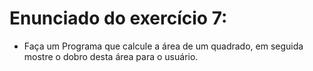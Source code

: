 # Enunciado do exercício 7:
- Faça um Programa que calcule a área de um quadrado, em seguida mostre o dobro desta área para o usuário.